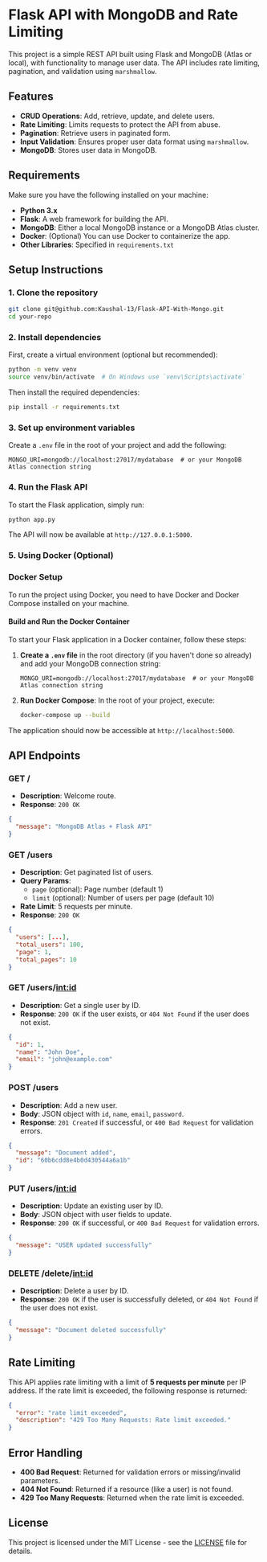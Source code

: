 
# Flask API with MongoDB and Rate Limiting

This project is a simple REST API built using Flask and MongoDB (Atlas or local), with functionality to manage user data. The API includes rate limiting, pagination, and validation using `marshmallow`. 

## Features
- **CRUD Operations**: Add, retrieve, update, and delete users.
- **Rate Limiting**: Limits requests to protect the API from abuse.
- **Pagination**: Retrieve users in paginated form.
- **Input Validation**: Ensures proper user data format using `marshmallow`.
- **MongoDB**: Stores user data in MongoDB.

## Requirements

Make sure you have the following installed on your machine:

- **Python 3.x**
- **Flask**: A web framework for building the API.
- **MongoDB**: Either a local MongoDB instance or a MongoDB Atlas cluster.
- **Docker**: (Optional) You can use Docker to containerize the app.
- **Other Libraries**: Specified in `requirements.txt`

## Setup Instructions

### 1. Clone the repository
```bash
git clone git@github.com:Kaushal-13/Flask-API-With-Mongo.git
cd your-repo
```

### 2. Install dependencies
First, create a virtual environment (optional but recommended):
```bash
python -m venv venv
source venv/bin/activate  # On Windows use `venv\Scripts\activate`
```

Then install the required dependencies:
```bash
pip install -r requirements.txt
```

### 3. Set up environment variables
Create a `.env` file in the root of your project and add the following:
```
MONGO_URI=mongodb://localhost:27017/mydatabase  # or your MongoDB Atlas connection string
```

### 4. Run the Flask API
To start the Flask application, simply run:
```bash
python app.py
```

The API will now be available at `http://127.0.0.1:5000`.

### 5. Using Docker (Optional)
### Docker Setup

To run the project using Docker, you need to have Docker and Docker Compose installed on your machine.

#### Build and Run the Docker Container

To start your Flask application in a Docker container, follow these steps:

1. **Create a `.env` file** in the root directory (if you haven't done so already) and add your MongoDB connection string:
    ```
    MONGO_URI=mongodb://localhost:27017/mydatabase  # or your MongoDB Atlas connection string
    ```

2. **Run Docker Compose**:
   In the root of your project, execute:
   ```bash
   docker-compose up --build


The application should now be accessible at `http://localhost:5000`.

## API Endpoints

### GET /
- **Description**: Welcome route.
- **Response**: `200 OK`
```json
{
  "message": "MongoDB Atlas + Flask API"
}
```

### GET /users
- **Description**: Get paginated list of users.
- **Query Params**: 
  - `page` (optional): Page number (default 1)
  - `limit` (optional): Number of users per page (default 10)
- **Rate Limit**: 5 requests per minute.
- **Response**: `200 OK`
```json
{
  "users": [...],
  "total_users": 100,
  "page": 1,
  "total_pages": 10
}
```

### GET /users/<int:id>
- **Description**: Get a single user by ID.
- **Response**: `200 OK` if the user exists, or `404 Not Found` if the user does not exist.
```json
{
  "id": 1,
  "name": "John Doe",
  "email": "john@example.com"
}
```

### POST /users
- **Description**: Add a new user.
- **Body**: JSON object with `id`, `name`, `email`, `password`.
- **Response**: `201 Created` if successful, or `400 Bad Request` for validation errors.
```json
{
  "message": "Document added",
  "id": "60b6cdd8e4b0d430544a6a1b"
}
```

### PUT /users/<int:id>
- **Description**: Update an existing user by ID.
- **Body**: JSON object with user fields to update.
- **Response**: `200 OK` if successful, or `400 Bad Request` for validation errors.
```json
{
  "message": "USER updated successfully"
}
```

### DELETE /delete/<int:id>
- **Description**: Delete a user by ID.
- **Response**: `200 OK` if the user is successfully deleted, or `404 Not Found` if the user does not exist.
```json
{
  "message": "Document deleted successfully"
}
```

## Rate Limiting

This API applies rate limiting with a limit of **5 requests per minute** per IP address. If the rate limit is exceeded, the following response is returned:
```json
{
  "error": "rate limit exceeded",
  "description": "429 Too Many Requests: Rate limit exceeded."
}
```

## Error Handling
- **400 Bad Request**: Returned for validation errors or missing/invalid parameters.
- **404 Not Found**: Returned if a resource (like a user) is not found.
- **429 Too Many Requests**: Returned when the rate limit is exceeded.

## License

This project is licensed under the MIT License - see the [LICENSE](LICENSE) file for details.
